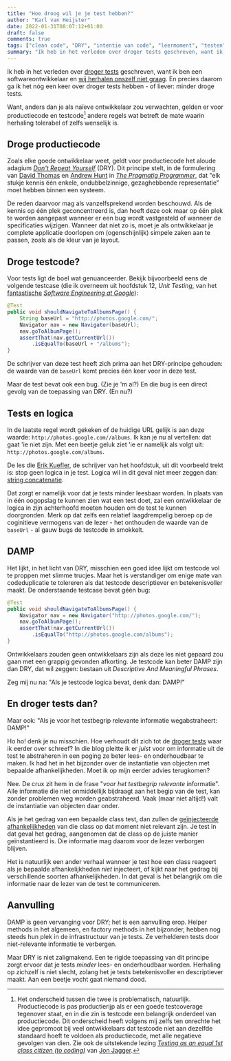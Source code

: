 ```yaml
---
title: "Hoe droog wil je je test hebben?"
author: "Karl van Heijster"
date: 2022-01-31T08:07:12+01:00
draft: false
comments: true
tags: ["clean code", "DRY", "intentie van code", "leermoment", "testen", "unit tests"]
summary: "Ik heb in het verleden over droger tests geschreven, want ik ben een softwareontwikkelaar en wij herhalen onszelf niet graag. En precies daarom ga ik het nóg een keer over droger tests hebben - of liever: minder droge tests. Want, anders dan je als naïeve ontwikkelaar zou verwachten, gelden er voor productiecode en testcode andere regels wat betreft de mate waarin herhaling tolerabel of zelfs wenselijk is. "
---
```


Ik heb in het verleden over [droger tests](/blog/21/09/droger-tests-met-factory-methods/) geschreven, want ik ben een softwareontwikkelaar en [wij herhalen onszelf niet graag](https://en.wikipedia.org/wiki/Don%27t_repeat_yourself). En precies daarom ga ik het nóg een keer over droger tests hebben - of liever: minder droge tests.


Want, anders dan je als naïeve ontwikkelaar zou verwachten, gelden er voor productiecode en testcode[^1] andere regels wat betreft de mate waarin herhaling tolerabel of zelfs wenselijk is. 


## Droge productiecode


Zoals elke goede ontwikkelaar weet, geldt voor productiecode het aloude adagium [*Don't Repeat Yourself*](https://en.wikipedia.org/wiki/Don%27t_repeat_yourself) (DRY). Dit principe stelt, in de formulering van [David Thomas](https://pragdave.me/) en [Andrew Hunt](https://toolshed.com/) in [*The Pragmatig Programmer*](https://pragprog.com/titles/tpp20/the-pragmatic-programmer-20th-anniversary-edition/), dat "elk stukje kennis één enkele, ondubbelzinnige, gezaghebbende representatie" moet hebben binnen een systeem.


De reden daarvoor mag als vanzelfsprekend worden beschouwd. Als de kennis op één plek geconcentreerd is, dan hoeft deze ook maar op één plek te worden aangepast wanneer er een bug wordt vastgesteld of wanneer de specificaties wijzigen. Wanneer dat niet zo is, moet je als ontwikkelaar je complete applicatie doorlopen om (ogenschijnlijk) simpele zaken aan te passen, zoals als de kleur van je layout.


## Droge testcode?


Voor tests ligt de boel wat genuanceerder. Bekijk bijvoorbeeld eens de volgende testcase (die ik overneem uit hoofdstuk 12, *Unit Testing*, van het [fantastische](/blog/21/12/de-beste-boeken-over-software-ontwikkeling-die-ik-in-2021-las/) [*Software Engineering at Google*](https://www.oreilly.com/library/view/software-engineering-at/9781492082781/)):


```java
@Test
public void shouldNavigateToAlbumsPage() {
    String baseUrl = "http://photos.google.com/";
    Navigator nav = new Navigator(baseUrl);
    nav.goToAlbumPage();
    assertThat(nav.getCurrentUrl())
        .isEqualTo(baseUrl + "/albums");
}
```


De schrijver van deze test heeft zich prima aan het DRY-principe gehouden: de waarde van de `baseUrl` komt precies één keer voor in deze test.


Maar de test bevat ook een bug. (Zie je 'm al?) En die bug is een direct gevolg van de toepassing van DRY. (En nu?) 


## Tests en logica


In de laatste regel wordt gekeken of de huidige URL gelijk is aan deze waarde: `http://photos.google.com//albums`. Ik kan je nu al vertellen: dat gaat 'ie niet zijn. Met een beetje geluk ziet 'ie er namelijk als volgt uit: `http://photos.google.com/albums`.


De les die [Erik Kuefler](https://www.linkedin.com/in/erikkuefler/), de schrijver van het hoofdstuk, uit dit voorbeeld trekt is: stop geen logica in je test. Logica wil in dit geval niet meer zeggen dan: [string concatenatie](https://en.wikipedia.org/wiki/Concatenation).


Dat zorgt er namelijk voor dat je tests minder leesbaar worden. In plaats van in één oogopslag te kunnen zien wat een test doet, zal een ontwikkelaar de logica in zijn achterhoofd moeten houden om de test te kunnen doorgronden. Merk op dat zelfs een relatief laagdrempelig beroep op de coginitieve vermogens van de lezer - het onthouden de waarde van de `baseUrl` - al gauw bugs de testcode in smokkelt.


## DAMP


Het lijkt, in het licht van DRY, misschien een goed idee lijkt om testcode vol te proppen met slimme trucjes. Maar het is verstandiger om enige mate van codeduplicatie te tolereren als dat testcode descriptiever en betekenisvoller maakt. De onderstaande testcase bevat géén bug:


```java
@Test
public void shouldNavigateToAlbumsPage() {
    Navigator nav = new Navigator("http://photos.google.com/");
    nav.goToAlbumPage();
    assertThat(nav.getCurrentUrl())
        .isEqualTo("http://photos.google.com/albums");
}
```


Ontwikkelaars zouden geen ontwikkelaars zijn als deze les niet gepaard zou gaan met een grappig gevonden afkorting. Je testcode kan beter DAMP zijn dan DRY, dat wil zeggen: bestaan uit *Descriptive And Meaningful Phrases*.


Zeg mij nu na: "Als je testcode logica bevat, denk dan: DAMP!" 


## En droger tests dan?


Maar ook: "Als je voor het testbegrip relevante informatie wegabstraheert: DAMP!" 


Ho ho! denk je nu misschien. Hoe verhoudt dit zich tot de [droger tests](/blog/21/09/droger-tests-met-factory-methods/) waar ik eerder over schreef? In die blog pleitte ik er *juist* voor om informatie uit de test te abstraheren in een poging ze beter lees- en onderhoudbaar te maken. Ik had het in het bijzonder over de instantiatie van objecten met bepaalde afhankelijkheden. Moet ik op mijn eerder advies terugkomen?


Nee. De crux zit hem in de frase "*voor het testbegrip relevante* informatie". Alle informatie die niet onmiddellijk bijdraagt aan het begip van de test, kan zonder problemen weg worden geabstraheerd. Vaak (maar niet altijd!) valt de instantiatie van objecten daar onder. 


Als je het gedrag van een bepaalde class test, dan zullen de [geïnjecteerde afhankelijkheden](https://en.wikipedia.org/wiki/Dependency_injection) van die class op dat moment niet relevant zijn. Je test in dat geval het gedrag, aangenomen dat de class op de juiste manier geïnstantieerd is. Die informatie mag daarom voor de lezer verborgen blijven.


Het is natuurlijk een ander verhaal wanneer je test hoe een class reageert als je bepaalde afhankelijkheden *niet* injecteert, of kijkt naar het gedrag bij verschillende soorten afhankelijkheden. In dat geval is het belangrijk om die informatie naar de lezer van de test te communiceren.


## Aanvulling


DAMP is geen vervanging voor DRY; het is een aanvulling erop. Helper methods in het algemeen, en factory methods in het bijzonder, hebben nog steeds hun plek in de infrastructuur van je tests. Ze verhelderen tests door niet-relevante informatie te verbergen.


Maar DRY is niet zaligmakend. Een te rigide toepassing van dit principe zorgt ervoor dat je tests *minder* lees- en onderhoudbaar worden. Herhaling op zichzelf is niet slecht, zolang het je tests betekenisvoller en descriptiever maakt. Aan een beetje vocht gaat niemand dood.


[^1]: Het onderscheid tussen die twee is problematisch, natuurlijk. Productiecode is pas productierijp als er een goede testcoverage tegenover staat, en in die zin is testcode een belangrijk onderdeel van productiecode. Dit onderscheid heeft volgens mij zelfs ten onrechte het idee gepromoot bij veel ontwikkelaars dat testcode niet aan dezelfde standaard hoeft te voldoen als productiecode, met alle negatieve gevolgen van dien. Zie ook de uitstekende lezing [*Testing as an equal 1st class citizen (to coding)*](https://www.youtube.com/watch?v=1u6DdiFFH6Q) van [Jon Jagger](http://jonjagger.blogspot.com/).
